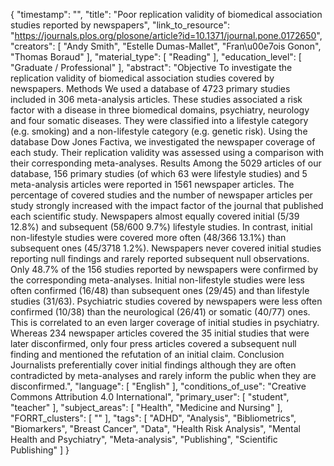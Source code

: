 {
    "timestamp": "",
    "title": "Poor replication validity of biomedical association studies reported by newspapers",
    "link_to_resource": "https://journals.plos.org/plosone/article?id=10.1371/journal.pone.0172650",
    "creators": [
        "Andy Smith",
        "Estelle Dumas-Mallet",
        "Fran\u00e7ois Gonon",
        "Thomas Boraud"
    ],
    "material_type": [
        "Reading"
    ],
    "education_level": [
        "Graduate / Professional"
    ],
    "abstract": "Objective To investigate the replication validity of biomedical association studies covered by newspapers. Methods We used a database of 4723 primary studies included in 306 meta-analysis articles. These studies associated a risk factor with a disease in three biomedical domains, psychiatry, neurology and four somatic diseases. They were classified into a lifestyle category (e.g. smoking) and a non-lifestyle category (e.g. genetic risk). Using the database Dow Jones Factiva, we investigated the newspaper coverage of each study. Their replication validity was assessed using a comparison with their corresponding meta-analyses. Results Among the 5029 articles of our database, 156 primary studies (of which 63 were lifestyle studies) and 5 meta-analysis articles were reported in 1561 newspaper articles. The percentage of covered studies and the number of newspaper articles per study strongly increased with the impact factor of the journal that published each scientific study. Newspapers almost equally covered initial (5/39 12.8%) and subsequent (58/600 9.7%) lifestyle studies. In contrast, initial non-lifestyle studies were covered more often (48/366 13.1%) than subsequent ones (45/3718 1.2%). Newspapers never covered initial studies reporting null findings and rarely reported subsequent null observations. Only 48.7% of the 156 studies reported by newspapers were confirmed by the corresponding meta-analyses. Initial non-lifestyle studies were less often confirmed (16/48) than subsequent ones (29/45) and than lifestyle studies (31/63). Psychiatric studies covered by newspapers were less often confirmed (10/38) than the neurological (26/41) or somatic (40/77) ones. This is correlated to an even larger coverage of initial studies in psychiatry. Whereas 234 newspaper articles covered the 35 initial studies that were later disconfirmed, only four press articles covered a subsequent null finding and mentioned the refutation of an initial claim. Conclusion Journalists preferentially cover initial findings although they are often contradicted by meta-analyses and rarely inform the public when they are disconfirmed.",
    "language": [
        "English"
    ],
    "conditions_of_use": "Creative Commons Attribution 4.0 International",
    "primary_user": [
        "student",
        "teacher"
    ],
    "subject_areas": [
        "Health",
        "Medicine and Nursing"
    ],
    "FORRT_clusters": [
        ""
    ],
    "tags": [
        "ADHD",
        "Analysis",
        "Bibliometrics",
        "Biomarkers",
        "Breast Cancer",
        "Data",
        "Health Risk Analysis",
        "Mental Health and Psychiatry",
        "Meta-analysis",
        "Publishing",
        "Scientific Publishing"
    ]
}